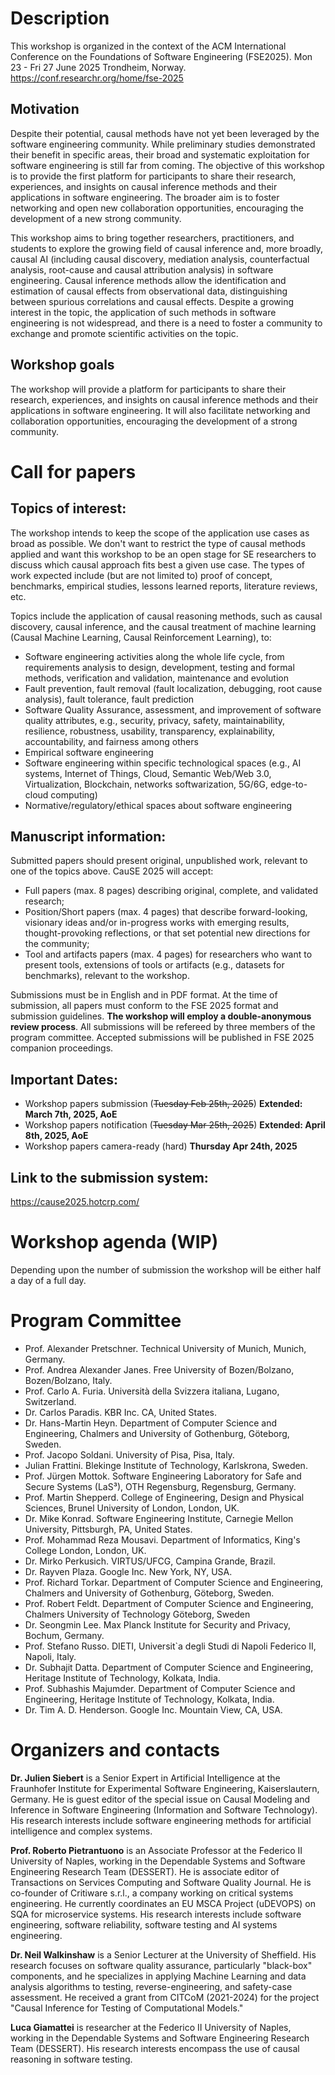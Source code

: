 # Description

This workshop is organized in the context of the ACM International Conference on the Foundations of Software Engineering (FSE2025). Mon 23 - Fri 27 June 2025 Trondheim, Norway. https://conf.researchr.org/home/fse-2025

## Motivation

Despite their potential, causal methods have not yet been leveraged by the software engineering community. While preliminary studies demonstrated their benefit in specific areas, their broad and systematic exploitation for software engineering is still far from coming. The objective of this workshop is to provide the first platform for participants to share their research, experiences, and insights on causal inference methods and their applications in software engineering. The broader aim is to foster networking and open new collaboration opportunities, encouraging the development of a new strong community.

This workshop aims to bring together researchers, practitioners, and students to explore the growing field of causal inference and, more broadly, causal AI (including causal discovery, mediation analysis, counterfactual analysis, root-cause and causal attribution analysis) in software engineering. Causal inference methods allow the identification and estimation of causal effects from observational data, distinguishing between spurious correlations and causal effects. Despite a growing interest in the topic, the application of such methods in software engineering is not widespread, and there is a need to foster a community to exchange and promote scientific activities on the topic.

## Workshop goals
The workshop will provide a platform for participants to share their research, experiences, and insights on causal inference methods and their applications in software engineering. It will also facilitate networking and collaboration opportunities, encouraging the development of a strong community.

# Call for papers

## Topics of interest:
The workshop intends to keep the scope of the application use cases as broad as possible. We don't want to restrict the type of causal methods applied and want this workshop to be an open stage for SE researchers to discuss which causal approach fits best a given use case. The types of work expected include (but are not limited to) proof of concept, benchmarks, empirical studies, lessons learned reports, literature reviews, etc. 

Topics include the application of causal reasoning methods, such as causal discovery, causal inference, and the causal treatment of machine learning (Causal Machine Learning, Causal Reinforcement Learning), to: 
* Software engineering activities along the whole life cycle, from requirements analysis to design, development, testing and formal methods, verification and validation, maintenance and evolution
* Fault prevention, fault removal (fault localization, debugging, root cause analysis), fault tolerance, fault prediction
* Software Quality Assurance, assessment, and improvement of software quality attributes, e.g., security, privacy, safety, maintainability, resilience, robustness, usability, transparency, explainability, accountability, and fairness among others
* Empirical software engineering
* Software engineering within specific technological spaces (e.g., AI systems, Internet of Things, Cloud, Semantic Web/Web 3.0, Virtualization, Blockchain, networks softwarization, 5G/6G, edge-to-cloud computing)
* Normative/regulatory/ethical spaces about software engineering

## Manuscript information:

Submitted papers should present original, unpublished work, relevant to one of the topics above. CauSE 2025 will accept: 
* Full papers (max. 8 pages) describing original, complete, and validated research;
* Position/Short papers (max. 4 pages) that describe forward-looking, visionary ideas and/or in-progress works with emerging results, thought-provoking reflections, or that set potential new directions for the community; 
* Tool and artifacts papers (max. 4 pages) for researchers who want to present tools, extensions of tools or artifacts (e.g., datasets for benchmarks), relevant to the workshop. 

Submissions must be in English and in PDF format. At the time of submission, all papers must conform to the FSE 2025 format and submission guidelines. **The workshop will employ a double-anonymous review process**.
All submissions will be refereed by three members of the program committee. Accepted submissions will be published in FSE 2025 companion proceedings. 

## Important Dates:

- Workshop papers submission (~~Tuesday Feb 25th, 2025~~) **Extended: March 7th, 2025, AoE**
- Workshop papers notification (~~Tuesday Mar 25th, 2025~~) **Extended: April 8th, 2025, AoE**
- Workshop papers camera-ready (hard) **Thursday Apr 24th, 2025**

## Link to the submission system:

https://cause2025.hotcrp.com/


# Workshop agenda (WIP)

Depending upon the number of submission the workshop will be either half a day of a full day.


# Program Committee

- Prof. Alexander Pretschner. Technical University of Munich, Munich, Germany.
- Prof. Andrea Alexander Janes. Free University of Bozen/Bolzano, Bozen/Bolzano, Italy. 
- Prof. Carlo A. Furia. Università della Svizzera italiana, Lugano, Switzerland.
- Dr. Carlos Paradis. KBR Inc. CA, United States.
- Dr. Hans-Martin Heyn. Department of Computer Science and Engineering, Chalmers and University of Gothenburg, Göteborg, Sweden.
- Prof. Jacopo Soldani. University of Pisa, Pisa, Italy.
- Julian Frattini. Blekinge Institute of Technology, Karlskrona, Sweden.
- Prof. Jürgen Mottok. Software Engineering Laboratory for Safe and Secure Systems (LaS³), OTH Regensburg, Regensburg, Germany.
- Prof. Martin Shepperd. College of Engineering, Design and Physical Sciences, Brunel University of London, London, UK.
- Dr. Mike Konrad. Software Engineering Institute, Carnegie Mellon University, Pittsburgh, PA, United States.
- Prof. Mohammad Reza Mousavi. Department of Informatics, King's College London, London, UK.
- Dr. Mirko Perkusich. VIRTUS/UFCG, Campina Grande, Brazil.
- Dr. Rayven Plaza. Google Inc. New York, NY, USA.
- Prof. Richard Torkar. Department of Computer Science and Engineering, Chalmers and University of Gothenburg, Göteborg, Sweden.
- Prof. Robert Feldt. Department of Computer Science and Engineering, Chalmers University of Technology Göteborg, Sweden
- Dr. Seongmin Lee. Max Planck Institute for Security and Privacy, Bochum, Germany.
- Prof. Stefano Russo. DIETI, Universit`a degli Studi di Napoli Federico II, Napoli, Italy.
- Dr. Subhajit Datta. Department of Computer Science and Engineering, Heritage Institute of Technology, Kolkata, India.
- Prof. Subhashis Majumder. Department of Computer Science and Engineering, Heritage Institute of Technology, Kolkata, India.
- Dr. Tim A. D. Henderson. Google Inc. Mountain View, CA, USA.


# Organizers and contacts

**Dr. Julien Siebert** is a Senior Expert in Artificial Intelligence at the Fraunhofer Institute for Experimental Software Engineering, Kaiserslautern, Germany. He is guest editor of the special issue on Causal Modeling and Inference in Software Engineering (Information and Software Technology). His research interests include software engineering methods for artificial intelligence and complex systems.

**Prof. Roberto Pietrantuono** is an Associate Professor at the Federico II University of Naples, working in the Dependable Systems and Software Engineering Research Team (DESSERT). He is associate editor of Transactions on Services Computing and Software Quality Journal. He is co-founder of Critiware s.r.l., a company working on critical systems engineering. He currently coordinates an EU MSCA Project (uDEVOPS) on SQA for microservice systems. His research interests include software engineering, software reliability, software testing and AI systems engineering. 

**Dr. Neil Walkinshaw** is a Senior Lecturer at the University of Sheffield. His research focuses on software quality assurance, particularly "black-box" components, and he specializes in applying Machine Learning and data analysis algorithms to testing, reverse-engineering, and safety-case assessment. He received a grant from CITCoM (2021-2024) for the project "Causal Inference for Testing of Computational Models."

**Luca Giamattei** is researcher at the Federico II University of Naples, working in the Dependable Systems and Software Engineering Research Team (DESSERT). His research interests encompass the use of causal reasoning in software testing.
